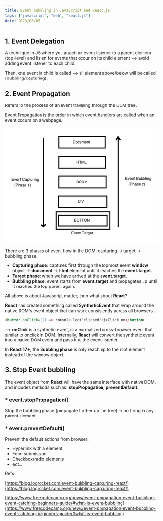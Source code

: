 ```yaml
---
title: Event bubbling in JavaScript and React.js
tags: ["javascript", "web", "react.js"]
date: 2023/06/05
---
```


## 1. Event Delegation

A technique in JS where you attach an event listener to a parent element (top-level) and listen for events that occur on its child element --> avoid adding event listener to each child.

Then, one event in child is called --> all element above/below will be called (bubbling/capturing).

## 2. Event Propagation

Refers to the process of an event traveling through the DOM tree.

Event Propagation is the order in which event handlers are called when an event occurs on a webpage.

![Event Propagation](_meta/event-propagation.png)

There are 3 phases of event flow in the DOM: capturing -> target -> bubbling phase.

- **Capturing phase**: captures first through the topmost event **window** object -> **document** -> **html** element until it reaches the **event.target**.
- **Target phase**: when we have arrived at the **event.target**.
- **Bubbling phase**: event starts from **event.target** and propagates up until it reaches the top parent again.

All above is about Javascript matter, then what about **React**?

**React** has created something called **SyntheticEvent** that wrap around the native DOM's event object that can work consistently across all browsers.

```html
<button onClick={() => console.log("clicked")}>Click me</button>
```

--> **onClick** is a synthetic event, is a normalized cross-browser event that similar to onclick in DOM. Internally, **React** will convert the synthetic event into a native DOM event and pass it to the event listener.

In **React 17+**, the **Bubbling phase** is only reach up to the root element instead of the window object.

## 3. Stop Event bubbling

The event object from **React** will have the same interface with native DOM, and includes methods such as: **stopPropagation**, **preventDefault**.

### \* event.stopPropagation()

Stop the bubbling phase (propagate further up the tree) -> no firing in any parent element.

### \* event.preventDefault()

Prevent the default actions from browser:

- Hyperlink with a element
- Form submission
- Checkbox/radio elements
- ect...

Refs:

[https://blog.logrocket.com/event-bubbling-capturing-react/](https://blog.logrocket.com/event-bubbling-capturing-react/)

[https://www.freecodecamp.org/news/event-propagation-event-bubbling-event-catching-beginners-guide/#what-is-event-bubbling](https://www.freecodecamp.org/news/event-propagation-event-bubbling-event-catching-beginners-guide/#what-is-event-bubbling)
